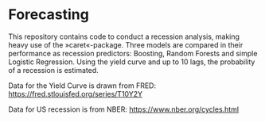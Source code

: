 # Forecasting
This repository contains code to conduct a recession analysis, making heavy use of the »caret«-package. Three models are compared in their performance as recession predictors: Boosting, Random Forests and simple Logistic Regression. Using the yield curve and up to 10 lags, the probability of a recession is estimated.

Data for the Yield Curve is drawn from FRED:
https://fred.stlouisfed.org/series/T10Y2Y

Data for US recession is from NBER:
https://www.nber.org/cycles.html


